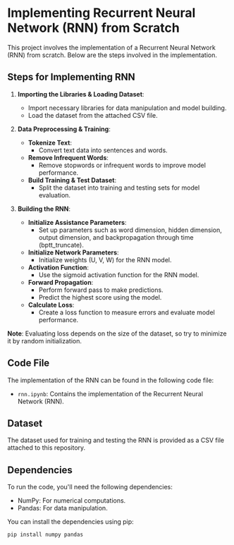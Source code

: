 # Implementing Recurrent Neural Network (RNN) from Scratch

This project involves the implementation of a Recurrent Neural Network (RNN) from scratch. Below are the steps involved in the implementation.

## Steps for Implementing RNN

1. **Importing the Libraries & Loading Dataset**:
   - Import necessary libraries for data manipulation and model building.
   - Load the dataset from the attached CSV file.

2. **Data Preprocessing & Training**:
   - **Tokenize Text**:
     - Convert text data into sentences and words.
   - **Remove Infrequent Words**:
     - Remove stopwords or infrequent words to improve model performance.
   - **Build Training & Test Dataset**:
     - Split the dataset into training and testing sets for model evaluation.

3. **Building the RNN**:
   - **Initialize Assistance Parameters**:
     - Set up parameters such as word dimension, hidden dimension, output dimension, and backpropagation through time (bptt_truncate).
   - **Initialize Network Parameters**:
     - Initialize weights (U, V, W) for the RNN model.
   - **Activation Function**:
     - Use the sigmoid activation function for the RNN model.
   - **Forward Propagation**:
     - Perform forward pass to make predictions.
     - Predict the highest score using the model.
   - **Calculate Loss**:
     - Create a loss function to measure errors and evaluate model performance.

**Note**: Evaluating loss depends on the size of the dataset, so try to minimize it by random initialization.

## Code File

The implementation of the RNN can be found in the following code file:
- `rnn.ipynb`: Contains the implementation of the Recurrent Neural Network (RNN).

## Dataset

The dataset used for training and testing the RNN is provided as a CSV file attached to this repository.

## Dependencies

To run the code, you'll need the following dependencies:

- NumPy: For numerical computations.
- Pandas: For data manipulation.

You can install the dependencies using pip:

```bash
pip install numpy pandas
